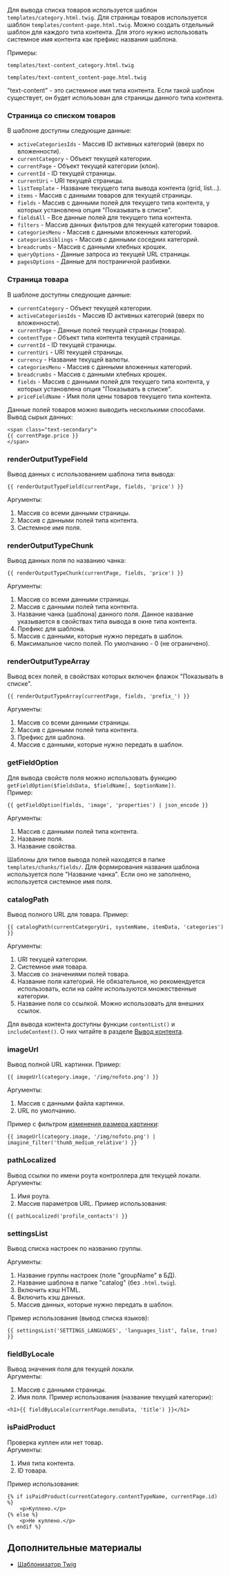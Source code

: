 Для вывода списка товаров используется шаблон ``templates/category.html.twig``. Для страницы товаров используется шаблон ``templates/content-page.html.twig``. Можно создать отдельный шаблон для каждого типа контента. Для этого нужно использовать системное имя контента как префикс названия шаблона.

Примеры:
~~~
templates/text-content_category.html.twig
~~~  
~~~
templates/text-content_content-page.html.twig
~~~
"text-content" - это системное имя типа контента. Если такой шаблон существует, он будет использован для страницы данного типа контента.

### Страница со списком товаров

В шаблоне доступны следующие данные:
- ``activeCategoriesIds`` - Массив ID активных категорий (вверх по вложенности).
- ``currentCategory`` - Объект текущей категории.
- ``currentPage`` - Объект текущей категории (клон).
- ``currentId`` - ID текущей страницы.
- ``currentUri`` - URI текущей страницы.
- ``listTemplate`` - Название текущего типа вывода контента (grid, list...).
- ``items`` - Массив с данными товаров для текущей страницы.
- ``fields`` - Массив с данными полей для текущего типа контента, у которых установлена опция "Показывать в списке".
- ``fieldsAll`` - Все данные полей для текущего типа контента.
- ``filters`` - Массив данных фильтров для текущей категории товаров.
- ``categoriesMenu`` - Массив с данными вложенных категорий.
- ``categoriesSiblings`` - Массив с данными соседних категорий.
- ``breadcrumbs`` - Массив с данными хлебных крошек.
- ``queryOptions`` - Данные запроса из текущей URL страницы.
- ``pagesOptions`` - Данные для постраничной разбивки.

### Страница товара

В шаблоне доступны следующие данные:
- ``currentCategory`` - Объект текущей категории.
- ``activeCategoriesIds`` - Массив ID активных категорий (вверх по вложенности).
- ``currentPage`` - Данные полей текущей страницы (товара).
- ``contentType`` - Объект типа контента текущей страницы.
- ``currentId`` - ID текущей страницы.
- ``currentUri`` - URI текущей страницы.
- ``currency`` - Название текущей валюты.
- ``categoriesMenu`` - Массив с данными вложенных категорий.
- ``breadcrumbs`` - Массив с данными хлебных крошек.
- ``fields`` - Массив с данными полей для текущего типа контента, у которых установлена опция "Показывать в списке".
- ``priceFieldName`` - Имя поля цены товаров текущего типа контента.

Данные полей товаров можно выводить несколькими способами.  
Вывод сырых данных:
~~~
<span class="text-secondary">
{{ currentPage.price }}
</span>
~~~

### renderOutputTypeField
Вывод данных с использованием шаблона типа вывода:
~~~
{{ renderOutputTypeField(currentPage, fields, 'price') }}
~~~
Аргументы:
1. Массив со всеми данными страницы.
2. Массив с данными полей типа контента.
3. Системное имя поля.

### renderOutputTypeChunk
Вывод данных поля по названию чанка:
~~~
{{ renderOutputTypeChunk(currentPage, fields, 'price') }}
~~~
Аргументы:
1. Массив со всеми данными страницы.
2. Массив с данными полей типа контента.
3. Название чанка (шаблона) данного поля. Данное название указывается в свойствах типа вывода в окне типа контента.
4. Префикс для шаблона.
5. Массив с данными, которые нужно передать в шаблон.
6. Максимальное число полей. По умолчанию - 0 (не ограничено).

### renderOutputTypeArray
Вывод всех полей, в свойствах которых включен флажок "Показывать в списке".
~~~
{{ renderOutputTypeArray(currentPage, fields, 'prefix_') }}
~~~
Аргументы:
1. Массив со всеми данными страницы.
2. Массив с данными полей типа контента.
3. Префикс для шаблона.
4. Массив с данными, которые нужно передать в шаблон.

### getFieldOption
Для вывода свойств поля можно использовать функцию ``getFieldOption($fieldsData, $fieldName[, $optionName])``.  
Пример:
~~~
{{ getFieldOption(fields, 'image', 'properties') | json_encode }}
~~~
Аргументы:
1. Массив с данными полей типа контента.
2. Название поля.
3. Название свойства.

Шаблоны для типов вывода полей находятся в папке ``templates/chunks/fields/``. Для формирования названия шаблона используется поле "Название чанка". Если оно не заполнено, используется системное имя поля.

### catalogPath
Вывод полного URL для товара. Пример:
~~~
{{ catalogPath(currentCategoryUri, systemName, itemData, 'categories') }}
~~~
Аргументы:
1. URI текущей категории.
2. Системное имя товара.
3. Массив со значениями полей товара.
4. Название поля категорий. Не обязательное, но рекомендуется использовать, если на сайте используются множественные категории.
5. Название поля со ссылкой. Можно использовать для внешних ссылок.

Для вывода контента доступны функции ``contentList()`` и ``includeContent()``. О них читайте в разделе [Вывод контента](https://github.com/andchir/shopkeeper4/wiki/Вывод-контента).

### imageUrl
Вывод полной URL картинки. Пример:
~~~
{{ imageUrl(category.image, '/img/nofoto.png') }}
~~~
Аргументы:
1. Массив с данными файла картинки.
2. URL по умолчанию.

Пример с фильтром [изменения размера картинки](https://github.com/andchir/shopkeeper4/wiki/Изменение-размеров-изображений):
~~~
{{ imageUrl(category.image, '/img/nofoto.png') | imagine_filter('thumb_medium_relative') }}
~~~

### pathLocalized
Вывод ссылки по имени роута контроллера для текущей локали.  
Аргументы:
1. Имя роута.
2. Массив параметров URL.
Пример использования:
~~~
{{ pathLocalized('profile_contacts') }}
~~~

### settingsList
Вывод списка настроек по названию группы.

Аргументы:
1. Название группы настроек (поле "groupName" в БД).
2. Название шаблона в папке "catalog" (без ``.html.twig``).
3. Включить кэш HTML.
4. Включить кэш данных.
5. Массив данных, которые нужно передать в шаблон.

Пример использования (вывод списка языков):
~~~
{{ settingsList('SETTINGS_LANGUAGES', 'languages_list', false, true) }}
~~~

### fieldByLocale
Вывод значения поля для текущей локали.  
Аргументы:
1. Массив с данными страницы.
2. Имя поля.
Пример использования (название текущей категории):
~~~
<h1>{{ fieldByLocale(currentPage.menuData, 'title') }}</h1>
~~~

### isPaidProduct
Проверка куплен или нет товар.  
Аргументы:
1. Имя типа контента.
2. ID товара.  

Пример использования:
~~~
{% if isPaidProduct(currentCategory.contentTypeName, currentPage.id) %}
    <p>Куплено.</p>
{% else %}
    <p>Не куплено.</p>
{% endif %}
~~~

Дополнительные материалы
------------------------
- [Шаблонизатор Twig](https://twig.symfony.com/doc/2.x/)

